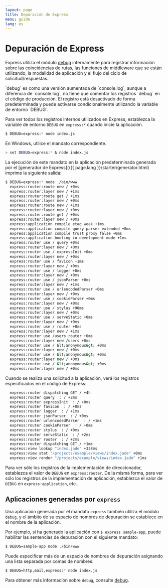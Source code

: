 ```yaml
---
layout: page
title: Depuración de Express
menu: guide
lang: es
---
```


# Depuración de Express

Express utiliza el módulo [debug](https://www.npmjs.com/package/debug) internamente para registrar información sobre las coincidencias de rutas, las funciones de middleware que se están utilizando, la modalidad de aplicación y el flujo del ciclo de solicitud/respuestas.

<div class="doc-box doc-info" markdown="1">
`debug` es como una versión aumentada de `console.log`, aunque a diferencia de `console.log`, no tiene que comentar los registros `debug` en el código de producción. El registro está desactivado de forma predeterminada y puede activarse condicionalmente utilizando la variable de entorno `DEBUG`.
</div>

Para ver todos los registros internos utilizados en Express, establezca la variable de entorno `DEBUG` en `express:*` cuando inicie la aplicación.

```sh
$ DEBUG=express:* node index.js
```

En Windows, utilice el mandato correspondiente.

```sh
> set DEBUG=express:* & node index.js
```

La ejecución de este mandato en la aplicación predeterminada generada por el [generador de Express](/{{ page.lang }}/starter/generator.html) imprime la siguiente salida:

```sh
$ DEBUG=express:* node ./bin/www
  express:router:route new / +0ms
  express:router:layer new / +1ms
  express:router:route get / +1ms
  express:router:layer new / +0ms
  express:router:route new / +1ms
  express:router:layer new / +0ms
  express:router:route get / +0ms
  express:router:layer new / +0ms
  express:application compile etag weak +1ms
  express:application compile query parser extended +0ms
  express:application compile trust proxy false +0ms
  express:application booting in development mode +1ms
  express:router use / query +0ms
  express:router:layer new / +0ms
  express:router use / expressInit +0ms
  express:router:layer new / +0ms
  express:router use / favicon +1ms
  express:router:layer new / +0ms
  express:router use / logger +0ms
  express:router:layer new / +0ms
  express:router use / jsonParser +0ms
  express:router:layer new / +1ms
  express:router use / urlencodedParser +0ms
  express:router:layer new / +0ms
  express:router use / cookieParser +0ms
  express:router:layer new / +0ms
  express:router use / stylus +90ms
  express:router:layer new / +0ms
  express:router use / serveStatic +0ms
  express:router:layer new / +0ms
  express:router use / router +0ms
  express:router:layer new / +1ms
  express:router use /users router +0ms
  express:router:layer new /users +0ms
  express:router use / &lt;anonymous&gt; +0ms
  express:router:layer new / +0ms
  express:router use / &lt;anonymous&gt; +0ms
  express:router:layer new / +0ms
  express:router use / &lt;anonymous&gt; +0ms
  express:router:layer new / +0ms
```

Cuando se realiza una solicitud a la aplicación, verá los registros especificados en el código de Express:

```sh
  express:router dispatching GET / +4h
  express:router query  : / +2ms
  express:router expressInit  : / +0ms
  express:router favicon  : / +0ms
  express:router logger  : / +1ms
  express:router jsonParser  : / +0ms
  express:router urlencodedParser  : / +1ms
  express:router cookieParser  : / +0ms
  express:router stylus  : / +0ms
  express:router serveStatic  : / +2ms
  express:router router  : / +2ms
  express:router dispatching GET / +1ms
  express:view lookup "index.jade" +338ms
  express:view stat "/projects/example/views/index.jade" +0ms
  express:view render "/projects/example/views/index.jade" +1ms
```

Para ver sólo los registros de la implementación de direccionador, establezca el valor de `DEBUG` en `express:router`. De la misma forma, para ver sólo los registros de la implementación de aplicación, establezca el valor de `DEBUG` en `express:application`, etc.

## Aplicaciones generadas por `express`

Una aplicación generada por el mandato `express` también utiliza el módulo `debug`, y el ámbito de su espacio de nombres de depuración se establece en el nombre de la aplicación.

Por ejemplo, si ha generado la aplicación con `$ express sample-app`, puede habilitar las sentencias de depuración con el siguiente mandato:

```sh
$ DEBUG=sample-app node ./bin/www
```

Puede especificar más de un espacio de nombres de depuración asignando una lista separada por comas de nombres:

```sh
$ DEBUG=http,mail,express:* node index.js
```

Para obtener más información sobre `debug`, consulte [debug](https://www.npmjs.com/package/debug).
